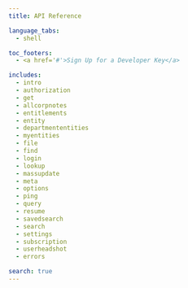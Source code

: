 ```yaml
---
title: API Reference

language_tabs:
  - shell

toc_footers:
  - <a href='#'>Sign Up for a Developer Key</a>

includes:
  - intro
  - authorization
  - get
  - allcorpnotes
  - entitlements
  - entity
  - departmententities
  - myentities
  - file
  - find
  - login
  - lookup
  - massupdate
  - meta
  - options
  - ping
  - query
  - resume
  - savedsearch
  - search
  - settings
  - subscription
  - userheadshot
  - errors

search: true
---
```

